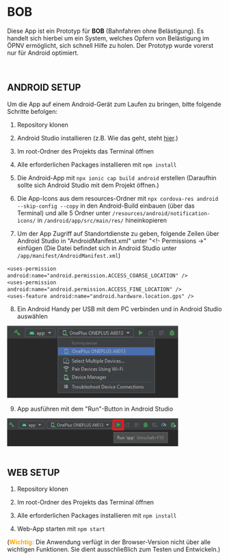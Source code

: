 # BOB
Diese App ist ein Prototyp für **BOB** (Bahnfahren ohne Belästigung). Es handelt sich hierbei um ein System, welches Opfern von Belästigung im ÖPNV ermöglicht, sich schnell Hilfe zu holen. Der Prototyp wurde vorerst nur für Android optimiert.

<br />

## ANDROID SETUP
Um die App auf einem Android-Gerät zum Laufen zu bringen, bitte folgende Schritte befolgen:

1. Repository klonen

2. Android Studio installieren (z.B. Wie das geht, steht <a href="https://developer.android.com/studio/install">hier</a>.)

3. Im root-Ordner des Projekts das Terminal öffnen

4. Alle erforderlichen Packages installieren mit `npm install`

5. Die Android-App mit `npx ionic cap build android` erstellen (Daraufhin sollte sich Android Studio mit dem Projekt öffnen.)

6. Die App-Icons aus dem resources-Ordner mit `npx cordova-res android --skip-config --copy` in den Android-Build einbauen (über das Terminal) und alle 5 Ordner unter `/resources/android/notification-icons/` in `/android/app/src/main/res/` hineinkopieren

7. Um der App Zugriff auf Standortdienste zu geben, folgende Zeilen über Android Studio in "AndroidManifest.xml" unter "<!- Permissions ->" einfügen (Die Datei befindet sich in Android Studio unter `/app/manifest/AndroidManifest.xml`)
```
<uses-permission android:name="android.permission.ACCESS_COARSE_LOCATION" />
<uses-permission android:name="android.permission.ACCESS_FINE_LOCATION" />
<uses-feature android:name="android.hardware.location.gps" />
```

8. Ein Android Handy per USB mit dem PC verbinden und in Android Studio auswählen </br>
<img src="./pictures/choosingDevice.png" width="400px">

9. App ausführen mit dem "Run"-Button in Android Studio </br>
<img src="./pictures/runApp.png" width="400px">

<br />
<br />

## WEB SETUP
1. Repository klonen

2. Im root-Ordner des Projekts das Terminal öffnen

3. Alle erforderlichen Packages installieren mit `npm install`

4. Web-App starten mit `npm start`

(<span style="color: orange">**Wichtig:**</span> Die Anwendung verfügt in der Browser-Version nicht über alle wichtigen Funktionen. Sie dient ausschließlich zum Testen und Entwickeln.)